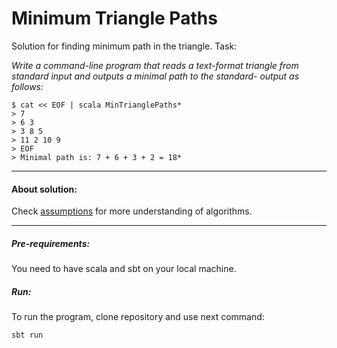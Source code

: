 # Minimum Triangle Paths

Solution for finding minimum path in the triangle.
Task:

*Write a command-line program that reads a text-format triangle from standard input and outputs a minimal path to the standard-
output as follows:*
```
$ cat << EOF | scala MinTrianglePaths*
> 7
> 6 3
> 3 8 5
> 11 2 10 9
> EOF
> Minimal path is: 7 + 6 + 3 + 2 = 18*
```
---
#### About solution:
Check [assumptions](https://github.com/soniayashchuk/MinimumTrianglePaths/blob/main/ASSUMPTIONS.md) for more understanding of algorithms. 

---

##### Pre-requirements:

You need to have scala and sbt on your local machine. 

##### Run:
To run the program, clone repository and use next command:
```
sbt run
```